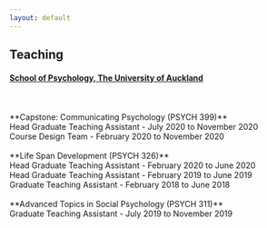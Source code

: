 ```yaml
---
layout: default
---
```

 
## Teaching
#### [School of Psychology, The University of Auckland](https://www.psych.auckland.ac.nz/en/about/our-courses/stage-3-courses.html)
<br>
<br>
**Capstone: Communicating Psychology (PSYCH 399)** <br>
Head Graduate Teaching Assistant - July 2020 to November 2020 <br>
Course Design Team - February 2020 to November 2020
<br>
<br>
**Life Span Development (PSYCH 326)** <br>
Head Graduate Teaching Assistant - February 2020 to June 2020 <br>
Head Graduate Teaching Assistant - February 2019 to June 2019 <br>
Graduate Teaching Assistant - February 2018 to June 2018
<br>
<br>
**Advanced Topics in Social Psychology (PSYCH 311)** <br>
Graduate Teaching Assistant - July 2019 to November 2019

